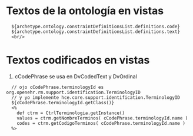 # Textos de la ontología en vistas #

```
  ${archetype.ontology.constraintDefinitionsList.definitions.code} 
  ${archetype.ontology.constraintDefinitionsList.definitions.text}
  <br/>
```

# Textos codificados en vistas #

1. cCodePhrase se usa en DvCodedText y DvOrdinal

```
  // ojo cCodePhrase.terminologyId es org.openehr.rm.support.identification.TerminologyID
  // y yo implemente hce.core.support.identification.TerminologyID
  ${cCodePhrase.terminologyId.getClass()}
  <%
    def ctrm = CtrlTerminologia.getInstance()
    values = ctrm.getNombreTerminos( cCodePhrase.terminologyId.name )
    codes = ctrm.getCodigoTerminos( cCodePhrase.terminologyId.name )
  %>
```